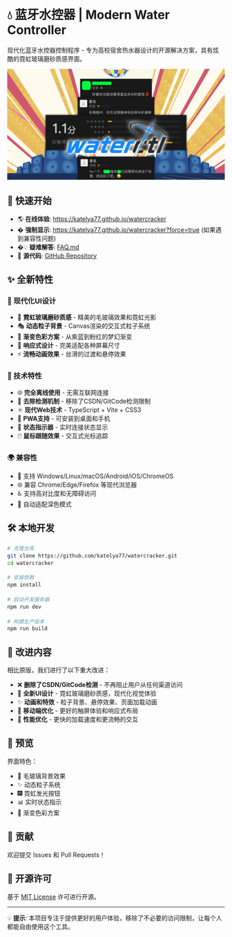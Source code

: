 # 💧 蓝牙水控器 | Modern Water Controller

现代化蓝牙水控器控制程序 - 专为高校宿舍热水器设计的开源解决方案，具有炫酷的霓虹玻璃磨砂质感界面。

![waterctl](waterctl.jpg)

## 🚀 快速开始

- 🌎 **在线体验**: <https://katelya77.github.io/watercracker>
- � **强制显示**: <https://katelya77.github.io/watercracker?force=true> (如果遇到兼容性问题)
- �💡 **疑难解答**: [FAQ.md](https://github.com/katelya77/watercracker/blob/main/FAQ.md)
- 🔧 **源代码**: [GitHub Repository](https://github.com/katelya77/watercracker)

## ✨ 全新特性

### 🎨 现代化UI设计

- 🌟 **霓虹玻璃磨砂质感** - 精美的毛玻璃效果和霓虹光影
- 🎭 **动态粒子背景** - Canvas渲染的交互式粒子系统
- 🌈 **渐变色彩方案** - 从紫蓝到粉红的梦幻渐变
- 📱 **响应式设计** - 完美适配各种屏幕尺寸
- ⚡ **流畅动画效果** - 丝滑的过渡和悬停效果

### 🔧 技术特性

- 🌐 **完全离线使用** - 无需互联网连接
- 🚫 **去除检测机制** - 移除了CSDN/GitCode检测限制
- ⚛️ **现代Web技术** - TypeScript + Vite + CSS3
- 💾 **PWA支持** - 可安装到桌面和手机
- 🎯 **状态指示器** - 实时连接状态显示
- 🖱️ **鼠标跟随效果** - 交互式光标追踪

### 🌍 兼容性

- 📱 支持 Windows/Linux/macOS/Android/iOS/ChromeOS
- 🌐 兼容 Chrome/Edge/Firefox 等现代浏览器
- ♿ 支持高对比度和无障碍访问
- 🌙 自动适配深色模式

## 🛠️ 本地开发

```bash
# 克隆仓库
git clone https://github.com/katelya77/watercracker.git
cd watercracker

# 安装依赖
npm install

# 启动开发服务器
npm run dev

# 构建生产版本
npm run build
```

## 🎉 改进内容

相比原版，我们进行了以下重大改进：

- ❌ **删除了CSDN/GitCode检测** - 不再阻止用户从任何渠道访问
- 🎨 **全新UI设计** - 霓虹玻璃磨砂质感，现代化视觉体验
- ✨ **动画和特效** - 粒子背景、悬停效果、页面加载动画
- 📱 **移动端优化** - 更好的触屏体验和响应式布局
- 🚀 **性能优化** - 更快的加载速度和更流畅的交互

## 📸 预览

界面特色：

- 🔮 毛玻璃背景效果
- ✨ 动态粒子系统
- 🎆 霓虹发光按钮
- 📊 实时状态指示
- 🎨 渐变色彩方案

## 🤝 贡献

欢迎提交 Issues 和 Pull Requests！

## 📜 开源许可

基于 [MIT License](https://opensource.org/licenses/MIT) 许可进行开源。

---

💡 **提示**: 本项目专注于提供更好的用户体验，移除了不必要的访问限制，让每个人都能自由使用这个工具。
